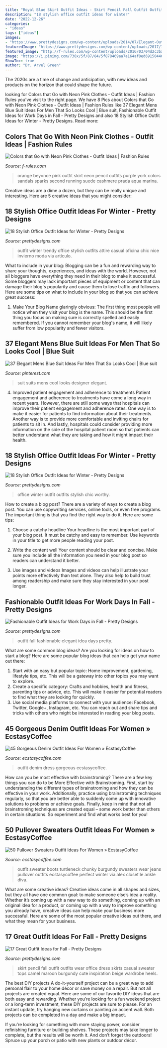 ```yaml
---
title: "Royal Blue Skirt Outfit Ideas - Skirt Pencil Fall Outfit Outfits Wear Office Dress Skirts Casual Sweater Tops Camel Maroon Burgundy Cute Inspiration Beige Wardrobe Heels"
description: "18 stylish office outfit ideas for winter"
date: "2022-12-26"
categories:
- "ideas"
tags: ["ideas"]
images:
- "https://www.prettydesigns.com/wp-content/uploads/2014/07/Elegant-Outfit-Idea-for-Women.jpg"
featuredImage: "https://www.prettydesigns.com/wp-content/uploads/2017/12/18-stylish-office-outfit-ideas-for-winter-2018-3.jpg"
featured_image: "http://f-rules.com/wp-content/uploads/2016/03/04d2c3ba05196661ef99811959023bf7.jpg"
image: "https://i.pinimg.com/736x/5f/87/84/5f878469aa7a164af8ed691504462a2d.jpg"
ShowToc: true
author: "Dr. Arvel Green"
---
```



The 2020s are a time of change and anticipation, with new ideas and products on the horizon that could shape the future.

	

		
looking for Colors that Go with Neon Pink Clothes - Outfit Ideas | Fashion Rules you've visit to the right page. We have 8 Pics about Colors that Go with Neon Pink Clothes - Outfit Ideas | Fashion Rules like 37 Elegant Mens Blue Suit Ideas For Men That So Looks Cool | Blue suit, Fashionable Outfit Ideas for Work Days in Fall - Pretty Designs and also 18 Stylish Office Outfit Ideas for Winter - Pretty Designs. Read more:
		
    
## Colors That Go With Neon Pink Clothes - Outfit Ideas | Fashion Rules

<img loading=lazy src="http://f-rules.com/wp-content/uploads/2016/03/04d2c3ba05196661ef99811959023bf7.jpg" onerror="this.onerror=null;this.src='https://tse2.mm.bing.net/th?id=OIP.xXig8_tmqXjyCMpAoqjygQHaNj&amp;pid=15.1';" alt="Colors that Go with Neon Pink Clothes - Outfit Ideas | Fashion Rules">

_Source: f-rules.com_

>orange beyonce pink outfit skirt neon pencil outfits purple york colors sandals sparks second running suede cashmere prada aqua marina. 

	

Creative ideas are a dime a dozen, but they can be really unique and interesting. Here are 5 creative ideas that you might consider: 

    
## 18 Stylish Office Outfit Ideas For Winter - Pretty Designs

<img loading=lazy src="https://www.prettydesigns.com/wp-content/uploads/2014/11/Trendy-Outfit-for-Work.jpg" onerror="this.onerror=null;this.src='https://tse3.mm.bing.net/th?id=OIP.zvcZGUSp7geJ_UaSz2x3UQHaLG&amp;pid=15.1';" alt="18 Stylish Office Outfit Ideas for Winter - Pretty Designs">

_Source: prettydesigns.com_

>outfit winter trendy office stylish outfits attire casual oficina chic nice invierno moda via artículo. 

	

What to include in your blog:
Blogging can be a fun and rewarding way to share your thoughts, experiences, and ideas with the world. However, not all bloggers have everything they need in their blog to make it successful. Some bloggers may lack important pieces of equipment or content that can damage their blog's popularity and cause them to lose traffic and followers. Here are some tips on what to include in your blog so that you can achieve great success:
1. Make Your Blog Name glaringly obvious: The first thing most people will notice when they visit your blog is the name. This should be the first thing you focus on making sure is correctly spelled and easily remembered. If you cannot remember your blog's name, it will likely suffer from low popularity and fewer visitors.


    
## 37 Elegant Mens Blue Suit Ideas For Men That So Looks Cool | Blue Suit

<img loading=lazy src="https://i.pinimg.com/736x/5f/87/84/5f878469aa7a164af8ed691504462a2d.jpg" onerror="this.onerror=null;this.src='https://tse3.mm.bing.net/th?id=OIP.xWiD6sJZ9i62Mk1NP9W3kAHaKT&amp;pid=15.1';" alt="37 Elegant Mens Blue Suit Ideas For Men That So Looks Cool | Blue suit">

_Source: pinterest.com_

>suit suits mens cool looks designer elegant. 

	

4) Improved patient engagement and adherence to treatments
Patient engagement and adherence to treatments have come a long way in recent years. However, there are still some ways that hospitals can improve their patient engagement and adherence rates. One way is to make it easier for patients to find information about their treatments. Another way is to provide more comfortable and inviting chairs for patients to sit in. And lastly, hospitals could consider providing more information on the side of the hospital patient room so that patients can better understand what they are taking and how it might impact their health.

    
## 18 Stylish Office Outfit Ideas For Winter - Pretty Designs

<img loading=lazy src="https://www.prettydesigns.com/wp-content/uploads/2017/12/18-stylish-office-outfit-ideas-for-winter-2018-3.jpg" onerror="this.onerror=null;this.src='https://tse3.mm.bing.net/th?id=OIP.Lj8F81_6lOQ998AIc3qUBgHaLL&amp;pid=15.1';" alt="18 Stylish Office Outfit Ideas for Winter - Pretty Designs">

_Source: prettydesigns.com_

>office winter outfit outfits stylish chic worthy. 

	

How to create a blog post?
There are a variety of ways to create a blog post. You can use copywriting services, online tools, or even free programs. The important thing is that you find the right way to do it. Here are some tips:
1. Choose a catchy headline
Your headline is the most important part of your blog post. It must be catchy and easy to remember. Use keywords in your title to get more people reading your post.

2. Write the content well
Your content should be clear and concise. Make sure you include all the information you need in your blog post so readers can understand it better.

3. Use images and videos
Images and videos can help illustrate your points more effectively than text alone. They also help to build trust among readership and make sure they stay interested in your post longer.


    
## Fashionable Outfit Ideas For Work Days In Fall - Pretty Designs

<img loading=lazy src="https://www.prettydesigns.com/wp-content/uploads/2014/07/Elegant-Outfit-Idea-for-Women.jpg" onerror="this.onerror=null;this.src='https://tse4.mm.bing.net/th?id=OIP.JjxI4yBvg4pRcdZnK-hKnwHaK3&amp;pid=15.1';" alt="Fashionable Outfit Ideas for Work Days in Fall - Pretty Designs">

_Source: prettydesigns.com_

>outfit fall fashionable elegant idea days pretty. 

	

What are some common blog ideas?
Are you looking for ideas on how to start a blog? Here are some popular blog ideas that can help get your name out there: 
1. Start with an easy but popular topic: Home improvement, gardening, lifestyle tips, etc. This will be a gateway into other topics you may want to explore.
2. Create a specific category: Crafts and hobbies, health and fitness, parenting tips or advice, etc. This will make it easier for potential readers to find what they are looking for quickly.
3. Use social media platforms to connect with your audience: Facebook, Twitter, Google+, Instagram, etc. You can reach out and share tips and tricks with others who might be interested in reading your blog posts.

    
## 45 Gorgeous Denim Outfit Ideas For Women » EcstasyCoffee

<img loading=lazy src="https://i0.wp.com/www.ecstasycoffee.com/wp-content/uploads/2016/11/Denim-Look4.jpg?resize=600%2C1088" onerror="this.onerror=null;this.src='https://tse4.mm.bing.net/th?id=OIP.NNQYn8zjlqP-Osnk0wHxCAHaNb&amp;pid=15.1';" alt="45 Gorgeous Denim Outfit Ideas For Women » EcstasyCoffee">

_Source: ecstasycoffee.com_

>outfit denim dress gorgeous ecstasycoffee. 

	

How can you be most effective with brainstroming?
There are a few key things you can do to be More Effective with Brainstroming. First, start by understanding the different types of brainstroming and how they can be effective in your work. Additionally, practice using brainstroming techniques regularly, so that you are better able to suddenly come up with innovative solutions to problems or achieve goals. Finally, keep in mind that not all brainstroming techniques are created equal – some work better than others in certain situations. So experiment and find what works best for you!

    
## 50 Pullover Sweaters Outfit Ideas For Women » EcstasyCoffee

<img loading=lazy src="https://i2.wp.com/www.ecstasycoffee.com/wp-content/uploads/2016/12/Pullover-Sweaters-Outfit-Ideas22.jpg?resize=700%2C1050" onerror="this.onerror=null;this.src='https://tse3.mm.bing.net/th?id=OIP.00GgnmFvx4uXgRT5qwHUlwHaLH&amp;pid=15.1';" alt="50 Pullover Sweaters Outfit Ideas For Women » EcstasyCoffee">

_Source: ecstasycoffee.com_

>outfit sweater boots turtleneck chunky burgundy sweaters wear jeans pullover outfits ecstasycoffee perfect winter via alex closet le ankle diva. 

	

What are some creative ideas?
Creative ideas come in all shapes and sizes, but they all have one common goal: to make someone else’s idea a reality. Whether it’s coming up with a new way to do something, coming up with an original idea for a product, or coming up with a way to improve something you already have, creative ideas can help make your business more successful. Here are some of the most popular creative ideas out there, and what they mean for your business.

    
## 17 Great Outfit Ideas For Fall - Pretty Designs

<img loading=lazy src="http://www.prettydesigns.com/wp-content/uploads/2015/09/Pencil-Skirt.jpg" onerror="this.onerror=null;this.src='https://tse3.mm.bing.net/th?id=OIP.paeq-mxH-YZzy1-7Gul5NgHaMy&amp;pid=15.1';" alt="17 Great Outfit Ideas for Fall - Pretty Designs">

_Source: prettydesigns.com_

>skirt pencil fall outfit outfits wear office dress skirts casual sweater tops camel maroon burgundy cute inspiration beige wardrobe heels. 

	

The best DIY projects
A do-it-yourself project can be a great way to add personal flair to your home décor or save money on a repair. But not all projects are created equal. Here are some of our favorite DIY ideas that are both easy and rewarding.
Whether you’re looking for a fun weekend project or a long-term investment, these DIY projects are sure to please. For an instant update, try hanging new curtains or painting an accent wall. Both projects can be completed in a day and make a big impact.

If you’re looking for something with more staying power, consider refinishing furniture or building shelves. These projects may take longer to complete, but the results will be worth it. And don’t forget the outdoors! Spruce up your porch or patio with new plants or outdoor décor.

